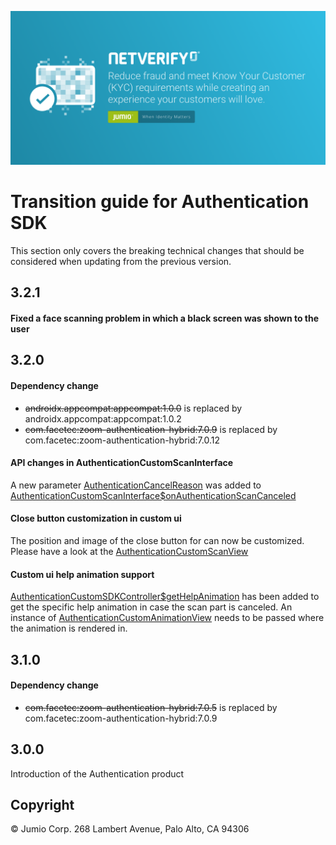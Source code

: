 ![Fastfill & Netverify](images/netverify.png)

# Transition guide for Authentication SDK

This section only covers the breaking technical changes that should be considered when updating from the previous version.

## 3.2.1
#### Fixed a face scanning problem in which a black screen was shown to the user

## 3.2.0
#### Dependency change
*  ~~androidx.appcompat:appcompat:1.0.0~~ is replaced by androidx.appcompat:appcompat:1.0.2
*  ~~com.facetec:zoom-authentication-hybrid:7.0.9~~ is replaced by com.facetec:zoom-authentication-hybrid:7.0.12

#### API changes in AuthenticationCustomScanInterface
A new parameter [AuthenticationCancelReason](https://jumio.github.io/mobile-sdk-android/com/jumio/auth/custom/AuthenticationCancelReason.html) was added to [AuthenticationCustomScanInterface$onAuthenticationScanCanceled](https://jumio.github.io/mobile-sdk-android/com/jumio/auth/custom/AuthenticationCustomScanInterface.html#onAuthenticationScanCanceled-com.jumio.auth.custom.AuthenticationCancelReason-)

#### Close button customization in custom ui
The position and image of the close button for can now be customized. Please have a look at the [AuthenticationCustomScanView](https://jumio.github.io/mobile-sdk-android/com/jumio/auth/custom/AuthenticationCustomScanView.html)

#### Custom ui help animation support
[AuthenticationCustomSDKController$getHelpAnimation](https://jumio.github.io/mobile-sdk-android/com/jumio/auth/custom/AuthenticationCustomSDKController.html#getHelpAnimation-com.jumio.auth.custom.AuthenticationCustomAnimationView-) has been added to get the specific help animation in case the scan part is canceled. An instance of  [AuthenticationCustomAnimationView](https://jumio.github.io/mobile-sdk-android/com/jumio/auth/custom/AuthenticationCustomAnimationView.html) needs to be passed where the animation is rendered in.

## 3.1.0
#### Dependency change
*  ~~com.facetec:zoom-authentication-hybrid:7.0.5~~ is replaced by com.facetec:zoom-authentication-hybrid:7.0.9

## 3.0.0
Introduction of the Authentication product

## Copyright

&copy; Jumio Corp. 268 Lambert Avenue, Palo Alto, CA 94306
